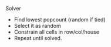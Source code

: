 Solver
- Find lowest popcount (random if tied)
- Select it as random
- Constrain all cells in row/col/house
- Repeat until solved. 